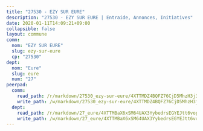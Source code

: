 ```yaml
---
title: "27530 - EZY SUR EURE"
description: "27530 - EZY SUR EURE | Entraide, Annonces, Initiatives"
date: 2020-01-11T14:09:21+09:00
collapsible: false
layout: commune
comm:
  nom: "EZY SUR EURE"
  slug: ezy-sur-eure
  cp: "27530"
dept:
  nom: "Eure"
  slug: eure
  num: "27"
peerpad:
  comm:
    read_path: /r/markdown/27530_ezy-sur-eure/4XTTMDZ4BQFZ76CjD5MhzH3j3fikdssTq6P9BAKNg7JYgWeBf
    write_path: /w/markdown/27530_ezy-sur-eure/4XTTMDZ4BQFZ76CjD5MhzH3j3fikdssTq6P9BAKNg7JYgWeBf-K3TgUVYeMwW1VNngCBhPSH4C6qYhFgyZsRkFjSdndbuN7Hwo8h4B7HD13DroaLd4TLepkE9Z1BxGAPQRnyduz2G1Dc8jTU4aKQ7A9ZFUkTX1pRDav1hvsC7NV5D6kxvKoy1jNVnm
  dept:
    read_path: /r/markdown/27_eure/4XTTMBaX6xSM64UAX3YybedrsEGYEJtt6vopdQsPEFtGijgwg
    write_path: /w/markdown/27_eure/4XTTMBaX6xSM64UAX3YybedrsEGYEJtt6vopdQsPEFtGijgwg-K3TgUmjy61Gu7ZFzjoVmiacXP2Rc4pq6sxVCYUX3mFQZWQw9yCKsEoAMagtuW4jJTYhK96DsWW4cPmZLagvQNZ34BscGcu4btrtJibt18c1mpqofaWe6Q3RartDiuMTjY7NrsH4r
---
```


